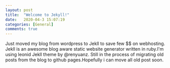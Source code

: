 ```yaml
---
layout: post
title:  "Welcome to Jekyll!"
date:   2020-04-3 15:07:19
categories: [General]
comments: true
---
```

Just moved my blog from wordpress to Jekll to save few $$ on webhosting. Jekll is an awesome blog aware static website generator written in ruby.I'm using leonid Jekll theme by @renyuanz. Still in the process of migrating old posts from the blog to github pages.Hopefully i can move all old post soon.


